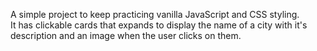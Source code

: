 A simple project to keep practicing vanilla JavaScript and CSS styling.
<br>
It has clickable cards that expands to display the name of a city with it's description and an image when the user clicks on them.

